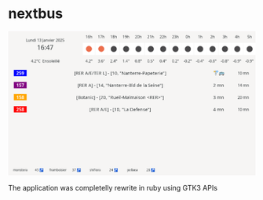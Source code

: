 # nextbus

![](display.png?rax=true)

The application was completelly rewrite in ruby using GTK3 APIs
